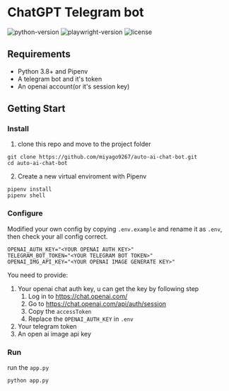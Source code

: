 # ChatGPT Telegram bot

![python-version](https://img.shields.io/badge/python-3.8-blue.svg)
![playwright-version](https://img.shields.io/badge/revChatGPT-0.0.31.5-green.svg)
![license](https://img.shields.io/badge/License-GPL%202.0-brightgreen.svg)

## Requirements
- Python 3.8+ and Pipenv
- A telegram bot and it's token
- An openai account(or it's session key)

## Getting Start
### Install
1. clone this repo and move to the project folder
```
git clone https://github.com/miyago9267/auto-ai-chat-bot.git
cd auto-ai-chat-bot
```

2. Create a new virtual enviroment with Pipenv
```
pipenv install
pipenv shell
```

### Configure
Modified your own config by copying `.env.example` and rename it as  `.env`, then check your all config correct.
```
OPENAI_AUTH_KEY="<YOUR OPENAI AUTH KEY>"
TELEGRAM_BOT_TOKEN="<YOUR TELEGRAM BOT TOKEN>"
OPENAI_IMG_API_KEY="<YOUR OPENAI IMAGE GENERATE KEY>"
```

You need to provide:
1. Your openai chat auth key, u can get the key by following step
    1. Log in to https://chat.openai.com/
    2. Go to https://chat.openai.com/api/auth/session
    3. Copy the `accessToken`
    4. Replace the `OPENAI_AUTH_KEY` in `.env`
2. Your telegram token
3. An open ai image api key

### Run
run the `app.py`
```
python app.py
```